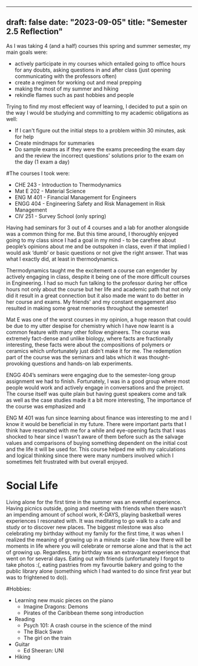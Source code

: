 
---
draft: false
date: "2023-09-05"
title: "Semester 2.5 Reflection"
---

As I was taking 4 (and a half) courses this spring and summer semester, my main goals were: 
- actively participate in my courses which entailed going to office hours for any doubts, asking questions in and after class (just opening communicating with the professors often)
- create a regimen for working out and meal prepping
- making the most of my summer and hiking
- rekindle flames such as past hobbies and people 

Trying to find my most effecient way of learning, I decided to put a spin on the way I would be studying and committing to my academic obligations as well:
- If I can't figure out the initial steps to a problem within 30 minutes, ask for help
- Create mindmaps for summaries
- Do sample exams as if they were the exams preceeding the exam day and the review the incorrect questions' solutions prior to the exam on the day (1 exam a day)

#The courses I took were:

- CHE 243 - Introduction to Thermodynamics
- Mat E 202 - Material Science
- ENG M 401 - Financial Management for Engineers
- ENGG 404 - Engineering Safety and Risk Management in Risk Management
- CIV 251 - Survey School (only spring)

Having had seminars for 3 out of 4 courses and a lab for another alongside was a common thing for me. But this time around, I thoroughly enjoyed going to my class since I had a goal in my mind - to be carefree about people’s opinions about me and be outspoken in class, even if that implied I would ask ‘dumb’ or basic questions or not give the right answer. That was what I exactly did, at least in thermodynamics. 

Thermodynamics taught me the excitement a course can engender by actively engaging in class, despite it being one of the more difficult courses in Engineering. I had so much fun talking to the professor during her office hours not only about the course but her life and academic path that not only did it result in a great connection but it also made me want to do better in her course and exams. My friends' and my constant engagement also resulted in making some great memories throughout the semester!  

Mat E was one of the worst courses in my opinion, a huge reason that could be due to my utter despise for chemistry which I have now learnt is a common feature with many other follow engineers. The course was extremely fact-dense and unlike biology, where facts are fractionally interesting, these facts were about the compositions of polymers or ceramics which unfortunately just didn’t make it for me. The redemption part of the course was the seminars and labs which it was thought-provoking questions and hands-on lab experiments. 

ENGG 404’s seminars were engaging due to the semester-long group assignment we had to finish. Fortunately, I was in a good group where most people would work and actively engage in conversations and the project. The course itself was quite plain but having guest speakers come and talk as well as the case studies made it a bit more interesting, The importance of the course was emphasized and 

ENG M 401 was fun since learning about finance was interesting to me and I know it would be beneficial in my future. There were important parts that I think have resonated with me for a while and eye-opening facts that I was shocked to hear since I wasn’t aware of them before such as the salvage values and comparisons of buying something dependent on the initial cost and the life it will be used for. This course helped me with my calculations and logical thinking since there were many numbers involved which I sometimes felt frustrated with but overall enjoyed. 

# Social Life

Living alone for the first time in the summer was an eventful experience. Having picnics outside, going and meeting with friends when there wasn’t an impending amount of school work, K-DAYS, playing basketball weres experiences I resonated with. It was meditating to go walk to a cafe and study or to discover new places. The biggest milestone was also celebrating my birthday without my family for the first time, it was when I realized the meaning of growing up in a minute scale - like how there will be moments in life where you will celebrate or remorse alone and that is the act of growing up. Regardless, my birthday was an extravagant experience that went on for several days. Eating out with friends (unfortunately I forgot to take photos :(, eating pastries from my favourtie bakery and going to the public library alone (something which I had wanted to do since first year but was to frightened to do)).


#Hobbies: 

- Learning new music pieces on the piano
    - Imagine Dragons: Demons
    - Pirates of the Caribbean theme song introduction
- Reading
    - Psych 101: A crash course in the science of the mind
    - The Black Swan
    - The girl on the train
- Guitar
    - Ed Sheeran: UNI
- Hiking

